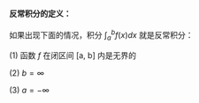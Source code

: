 #### 反常积分的定义：

如果出现下面的情况，积分 $\int_{a}^{b}f(x)dx$ 就是反常积分：

(1) 函数 $f$ 在闭区间 [a, b] 内是无界的

(2) $b=\infty$

(3) $a=-\infty$

